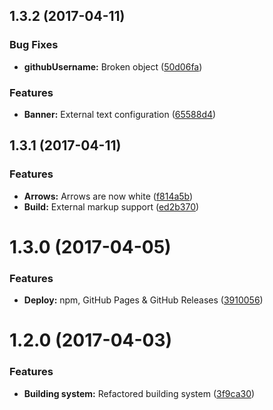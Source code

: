 <a name="1.3.2"></a>
## 1.3.2 (2017-04-11)


### Bug Fixes

* **githubUsername:** Broken object ([50d06fa](https://github.com/martinmethod/jumboslider/commit/50d06fa))


### Features

* **Banner:** External text configuration ([65588d4](https://github.com/martinmethod/jumboslider/commit/65588d4))



<a name="1.3.1"></a>
## 1.3.1 (2017-04-11)


### Features

* **Arrows:** Arrows are now white ([f814a5b](https://github.com/martinmethod/jumboslider/commit/f814a5b))
* **Build:** External markup support ([ed2b370](https://github.com/martinmethod/jumboslider/commit/ed2b370))



<a name="1.3.0"></a>
# 1.3.0 (2017-04-05)


### Features

* **Deploy:** npm, GitHub Pages & GitHub Releases ([3910056](https://github.com/martinmethod/jumboslider/commit/3910056))



<a name="1.2.0"></a>
# 1.2.0 (2017-04-03)


### Features

* **Building system:** Refactored building system ([3f9ca30](https://github.com/martinmethod/jumboslider/commit/3f9ca30))



